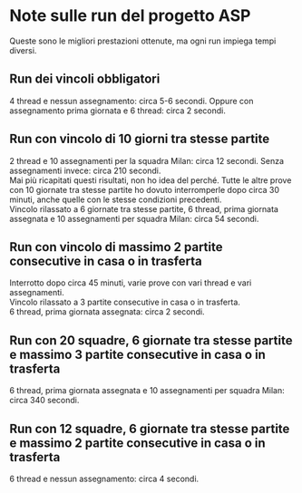 # Note sulle run del progetto ASP

Queste sono le migliori prestazioni ottenute, ma ogni run impiega tempi diversi.

## Run dei vincoli obbligatori

4 thread e nessun assegnamento: circa 5-6 secondi. Oppure con assegnamento prima giornata e 6 thread: circa 2 secondi.

## Run con vincolo di 10 giorni tra stesse partite

2 thread e 10 assegnamenti per la squadra Milan: circa 12 secondi. Senza assegnamenti invece: circa 210 secondi.  
Mai più ricapitati questi risultati, non ho idea del perché. Tutte le altre prove con 10 giornate tra stesse partite ho dovuto interromperle dopo circa 30 minuti, anche quelle con le stesse condizioni precedenti.    
Vincolo rilassato a 6 giornate tra stesse partite, 6 thread, prima giornata assegnata e 10 assegnamenti per squadra Milan: circa 54 secondi.

## Run con vincolo di massimo 2 partite consecutive in casa o in trasferta

Interrotto dopo circa 45 minuti, varie prove con vari thread e vari assegnamenti.  
Vincolo rilassato a 3 partite consecutive in casa o in trasferta.  
6 thread, prima giornata assegnata: circa 2 secondi.

## Run con 20 squadre, 6 giornate tra stesse partite e massimo 3 partite consecutive in casa o in trasferta

6 thread, prima giornata assegnata e 10 assegnamenti per squadra Milan: circa 340 secondi.

## Run con 12 squadre, 6 giornate tra stesse partite e massimo 2 partite consecutive in casa o in trasferta

6 thread e nessun assegnamento: circa 4 secondi.
